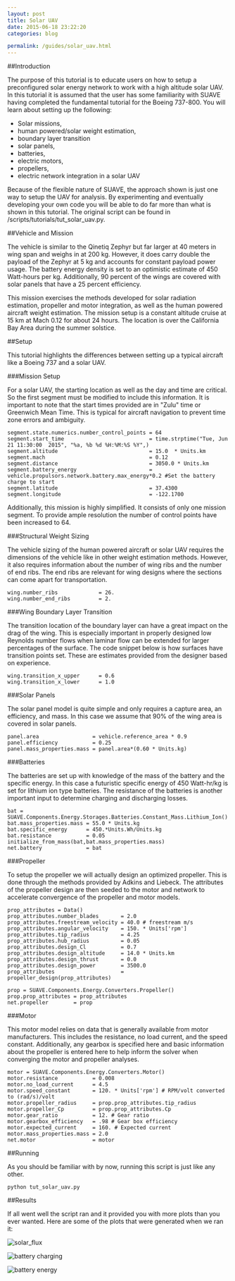 ```yaml
---
layout: post
title: Solar UAV
date: 2015-06-18 23:22:20
categories: blog

permalink: /guides/solar_uav.html
---
```


<link rel="stylesheet" href="//cdn.jsdelivr.net/highlight.js/8.6/styles/default.min.css">
<script src="//cdn.jsdelivr.net/highlight.js/8.6/highlight.min.js"></script>
<script>hljs.initHighlightingOnLoad();</script>

##Introduction

The purpose of this tutorial is to educate users on how to setup a preconfigured solar energy network to work with a high altitude solar UAV. In this tutorial it is assumed that the user has some familiarity with SUAVE having completed the fundamental tutorial for the Boeing 737-800.  You will learn about setting up the following:

* Solar missions,
* human powered/solar weight estimation,
* boundary layer transition
* solar panels, 
* batteries,
* electric motors, 
* propellers,
* electric network integration in a solar UAV

Because of the flexible nature of SUAVE, the approach shown is just one way to setup the UAV for analysis. By experimenting and eventually developing your own code you will be able to do far more than what is shown in this tutorial. The original script can be found in /scripts/tutorials/tut_solar_uav.py.

##Vehicle and Mission

The vehicle is similar to the Qinetiq Zephyr but far larger at 40 meters in wing span and weighs in at 200 kg. However, it does carry double the payload of the Zephyr at 5 kg and accounts for constant payload power usage. The battery energy density is set to an optimistic estimate of 450 Watt-hours per kg. Additionally, 90 percent of the wings are covered with solar panels that have a 25 percent efficiency. 

This mission exercises the methods developed for solar radiation estimation, propeller and motor integration, as well as the human powered aircraft weight estimation. The mission setup is a constant altitude cruise at 15 km at Mach 0.12 for about 24 hours. The location is over the California Bay Area during the summer solstice. 

##Setup

This tutorial highlights the differences between setting up a typical aircraft like a Boeing 737 and a solar UAV.

###Mission Setup

For a solar UAV, the starting location as well as the day and time are critical. So the first segment must be modified to include this information. It is important to note that the start times provided are in "Zulu" time or Greenwich Mean Time. This is typical for aircraft navigation to prevent time zone errors and ambiguity.

<pre><code class="python">segment.state.numerics.number_control_points = 64
segment.start_time                           = time.strptime("Tue, Jun 21 11:30:00  2015", "%a, %b %d %H:%M:%S %Y",)
segment.altitude                             = 15.0  * Units.km 
segment.mach                                 = 0.12
segment.distance                             = 3050.0 * Units.km
segment.battery_energy                       = vehicle.propulsors.network.battery.max_energy*0.2 #Set the battery charge to start
segment.latitude                             = 37.4300
segment.longitude                            = -122.1700
</code></pre>

Additionally, this mission is highly simplified. It consists of only one mission segment. To provide ample resolution the number of control points have been increased to 64.

###Structural Weight Sizing

The vehicle sizing of the human powered aircraft or solar UAV requires the dimensions of the vehicle like in other weight estimation methods. However, it also requires information about the number of wing ribs and the number of end ribs. The end ribs are relevant for wing designs where the sections can come apart for transportation.

<pre><code class="python">wing.number_ribs             = 26.
wing.number_end_ribs         = 2.
</code></pre>

###Wing Boundary Layer Transition

The transition location of the boundary layer can have a great impact on the drag of the wing. This is especially important in properly designed low Reynolds number flows when laminar flow can be extended for larger percentages of the surface. The code snippet below is how surfaces have transition points set. These are estimates provided from the designer based on experience.

<pre><code class="python">wing.transition_x_upper      = 0.6
wing.transition_x_lower      = 1.0
</code></pre>

###Solar Panels

The solar panel model is quite simple and only requires a capture area, an efficiency, and mass. In this case we assume that 90% of the wing area is covered in solar panels.

<pre><code class="python">panel.area                 = vehicle.reference_area * 0.9
panel.efficiency           = 0.25
panel.mass_properties.mass = panel.area*(0.60 * Units.kg)
</code></pre>


###Batteries

The batteries are set up with knowledge of the mass of the battery and the specific energy. In this case a futuristic specific energy of 450 Watt-hr/kg is set for lithium ion type batteries. The resistance of the batteries is another important input to determine charging and discharging losses.

<pre><code class="python">bat = SUAVE.Components.Energy.Storages.Batteries.Constant_Mass.Lithium_Ion()
bat.mass_properties.mass = 55.0 * Units.kg
bat.specific_energy      = 450.*Units.Wh/Units.kg
bat.resistance           = 0.05
initialize_from_mass(bat,bat.mass_properties.mass)
net.battery              = bat
</code></pre>


###Propeller

To setup the propeller we will actually design an optimized propeller. This is done through the methods provided by Adkins and Liebeck. The attributes of the propeller design are then seeded to the motor and network to accelerate convergence of the propeller and motor models.

<pre><code class="python">prop_attributes = Data()
prop_attributes.number_blades       = 2.0
prop_attributes.freestream_velocity = 40.0 # freestream m/s
prop_attributes.angular_velocity    = 150. * Units['rpm']
prop_attributes.tip_radius          = 4.25
prop_attributes.hub_radius          = 0.05
prop_attributes.design_Cl           = 0.7
prop_attributes.design_altitude     = 14.0 * Units.km
prop_attributes.design_thrust       = 0.0
prop_attributes.design_power        = 3500.0
prop_attributes                     = propeller_design(prop_attributes)

prop = SUAVE.Components.Energy.Converters.Propeller()
prop.prop_attributes = prop_attributes
net.propeller        = prop
</code></pre>

###Motor

This motor model relies on data that is generally available from motor manufacturers. This includes the resistance, no load current, and the speed constant. Additionally, any gearbox is specified here and basic information about the propeller is entered here to help inform the solver when converging the motor and propeller analyses.

<pre><code class="python">motor = SUAVE.Components.Energy.Converters.Motor()
motor.resistance           = 0.008
motor.no_load_current      = 4.5
motor.speed_constant       = 120. * Units['rpm'] # RPM/volt converted to (rad/s)/volt      
motor.propeller_radius     = prop.prop_attributes.tip_radius
motor.propeller_Cp         = prop.prop_attributes.Cp
motor.gear_ratio           = 12. # Gear ratio
motor.gearbox_efficiency   = .98 # Gear box efficiency
motor.expected_current     = 160. # Expected current
motor.mass_properties.mass = 2.0
net.motor                  = motor   
</code></pre>


##Running

As you should be familiar with by now, running this script is just like any other.
<pre><code class="bash">python tut_solar_uav.py
</code></pre>

##Results

If all went well the script ran and it provided you with more plots than you ever wanted. Here are some of the plots that were generated when we ran it:

![solar_flux](/images/solar_flux.png)

![battery charging](/images/battery_charging.png)

![battery energy](/images/battery_energy.png)

